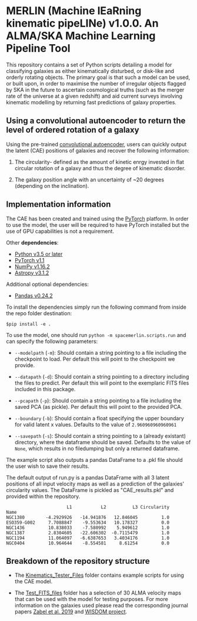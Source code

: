 # **MERLIN (Machine lEaRning kinematic pipeLINe) v1.0.0.  An ALMA/SKA Machine Learning Pipeline Tool**

This repository contains a set of Python scripts detailing a model for classifying galaxies as either kinematically disturbed, or disk-like and orderly rotating objects. The primary goal is that such a model can be used, or built upon, in order to maximise the number of irregular objects flagged by SKA in the future to ascertain cosmological truths (such as the merger rate of the universe at a given redshift) and aid current surveys involving kinematic modelling by returning fast predictions of galaxy properties.   
 
## **Using a convolutional autoencoder to return the level of ordered rotation of a galaxy**

Using the pre-trained [convolutional autoencoder](https://github.com/SpaceMeerkat/CAE/blob/master/Kinematics_Tester_Files/CAE_Epoch_300.pt), users can quickly output the latent  (CAE) positions of galaxies and recover the following information:

1. The circularity- defined as the amount of kinetic enrgy invested in flat circular rotation of a galaxy and thus the degree of kinematic disorder.

2. The galaxy position angle with an uncertainty of ~20 degrees (depending on the inclination).

## **Implementation information** 

The CAE has been created and trained using the [PyTorch](https://pytorch.org/) platform. In order to use the model, the user will be required to have PyTorch installed but the use of GPU capabilities is not a requirement.

Other **dependencies**:

* [Python v3.5 or later](https://www.python.org/)
* [PyTorch v1.1](https://pytorch.org/)
* [NumPy v1.16.2](https://www.numpy.org/)
* [Astropy v3.1.2](https://www.astropy.org/)

Additional optional dependencies:

* [Pandas v0.24.2](https://pandas.pydata.org/)

To install the dependencies simply run the following command from inside the repo folder destination:

```
$pip install -e .
```

To use the model, one should run `python -m spacemerlin.scripts.run` and can specify the following parameters:

* `--modelpath` (`-m`): Should contain a string pointing to a file including the checkpoint to load. Per default this will point to the checkpoint we provide.

* `--datapath` (`-d`): Should contain a string pointing to a directory including the files to predict. Per default this will point to the exemplaric FITS files included in this package.

* `--pcapath` (`-p`): Should contain a string pointing to a file including the saved PCA (as pickle). Per default this will point to the provided PCA.

* `--boundary` (`-b`): Should contain a float specifying the upper boundary for valid latent x values. Defaults to the value of `2.960960960960961`

* `--savepath` (`-s`): Should contain a string pointing to a (already existant) directory, where the dataframe should be saved. Defaults to the value of `None`, which results in no filedumping but only a returned dataframe.

The example script also outputs a pandas DataFrame to a .pkl file should the user wish to save their results. 

The default output of run.py is a pandas DataFrame with all 3 latent positions of all input velocity maps as well as a prediction of the galaxies' circularity values. The DataFrame is pickled as "CAE_results.pkl" and provided within the repository.

```
                       L1           L2          L3 Circularity
Name                                                          
NGC1380        -4.2929926   -14.941876   12.846045         1.0
ESO359-G002     7.7088847    -9.553634   10.178327         0.0
NGC1436         10.838033    -7.580992    5.949612         1.0
NGC1387         2.8304605   -22.606302  -0.7115479         1.0
NGC1194         11.064097   -6.6387653   3.4034176         1.0
NGC0404         10.964644    -8.554581     8.61254         0.0
```

## **Breakdown of the repository structure**

- The [Kinematics_Tester_Files](https://github.com/SpaceMeerkat/CAE/tree/master/Kinematics_Tester_Files) folder contains example scripts for using the CAE model.

- The [Test_FITS_files](https://github.com/SpaceMeerkat/CAE/tree/master/Test_FITS_files) folder has a selection of 30 ALMA velocity maps that can be used with the model for testing purposes. For more information on the galaxies used please read the corresponding journal papers [Zabel et al. 2019](https://academic.oup.com/mnras/article/483/2/2251/5218520) and [WISDOM project](https://academic.oup.com/mnras/article/468/4/4663/3072185).
